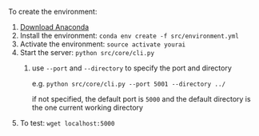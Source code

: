 To create the environment:

1. [Download Anaconda](https://docs.conda.io/en/latest/miniconda.html)
2. Install the environment: `conda env create -f src/environment.yml` 
3. Activate the environment: `source activate yourai`
4. Start the server: `python src/core/cli.py`
    1. use `--port` and `--directory` to specify the port and directory
        
        e.g. `python src/core/cli.py --port 5001 --directory ../`
        
        if not specified, the default port is `5000` and the default directory is the one current working directory
5. To test: `wget localhost:5000`
